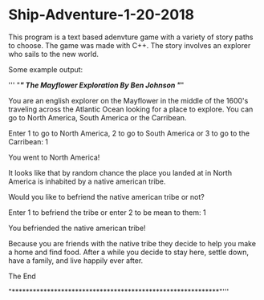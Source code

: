 # Ship-Adventure-1-20-2018

This program is a text based adenvture game with a variety of story paths to choose. The game was made with C++. The story involves an explorer who sails to the new world. 

Some example output:

'''
"***********************************************************"
                The Mayflower Exploration
                      By Ben Johnson
"***********************************************************"

You are an english explorer on the Mayflower in the middle
of the 1600's traveling across the Atlantic Ocean looking
for a place to explore. You can go to North America, South
America or the Carribean.

Enter 1 to go to North America, 2 to go to South America
or 3 to go to the Carribean: 1

You went to North America!

It looks like that by random chance the place you
landed at in North America is inhabited by a
native american tribe.

Would you like to befriend the native american
tribe or not?

Enter 1 to befriend the tribe or enter 2 to
be mean to them: 1

You befriended the native american tribe!

Because you are friends with the native tribe they decide
to help you make a home and find food. After a while you
decide to stay here, settle down, have a family, and live
happily ever after.

The End

"***********************************************************"'''
